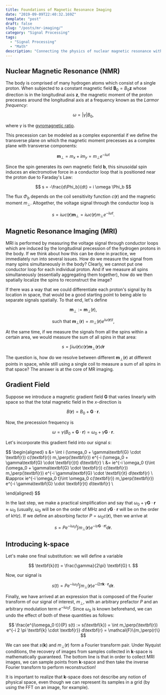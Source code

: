 ```yaml
---
title: Foundations of Magnetic Resonance Imaging
date: "2019-09-09T22:40:32.169Z"
template: "post"
draft: false
slug: "/posts/mr-imaging/"
category: "Signal Processing"
tags:
  - "Signal Processing"
  - "Math"
description: "Connecting the physics of nuclear magnetic resonance with MRI."
---
```


## Nuclear Magnetic Resonance (NMR)
The body is comprised of many hydrogen atoms which consist of a single proton. When subjected to a constant magnetic field $\textbf{B}_0 = B_0 \textbf{z}$ whose direction is in the longitudinal axis $\textbf{z}$, the magnetic moment of the proton precesses around the longitudinal axis at a frequency known as the *Larmor frequency*:

$$
\omega = |\gamma| B_0,
$$

where $\gamma$ is the [gyromagnetic ratio](https://en.wikipedia.org/wiki/Gyromagnetic_ratio).

This precession can be modeled as a complex exponential if we define the transverse plane on which the magnetic moment precesses as a complex plane with transverse components:

$$
\textbf{m}_\perp = m_x + im_y = m_\perp e^{-i \omega t}
$$

Since the spin generates its own magnetic field $\textbf{b}$, this sinusoidal spin induces an electromotive force in a conductor loop that is positioned near the proton due to Faraday's Law:

$$
s = -\frac{d\Phi_b}{dt} = i \omega \Phi_b
$$

The flux $\Phi_b$ depends on the coil sensitivity function $c(\textbf{r})$ and the magnetic moment $m_\perp$. Altogether, the voltage signal through the conductor loop is

$$
s = i \omega c(\textbf{r}) \textbf{m}_\perp = i \omega c(\textbf{r}) m_\perp e^{-i \omega t}.
$$

## Magnetic Resonance Imaging (MRI)
MRI is performed by measuring the voltage signal through conductor loops which are induced by the longitudinal precession of the hydrogen protons in the body. If we think about how this can be done in practice, we immediately run into several issues. How do we measure the signal from many spins simultaneously in the body? Clearly, we cannot put one conductor loop for each individual proton. And if we measure all spins simultaneously (essentially aggregating them together), how do we then spatially localize the spins to reconstruct the image? 

If there was a way that we could differentiate each proton's signal by its location in space, that would be a good starting point to being able to separate signals spatially. To that end, let's define

$$
\textbf{m}_\perp := \textbf{m}_\perp(\textbf{r}),
$$

$$
\text{     such that     } \textbf{m}_\perp(\textbf{r}) = m_\perp(\textbf{r})e^{i\omega(\textbf{r})t},
$$

At the same time, if we measure the signals from all the spins within a certain area, we would measure the sum of all spins in that area:

$$
s = \int i \omega(\textbf{r}) c(\textbf{r}) \textbf{m}_\perp(\textbf{r}) d\textbf{r}
$$

The question is, how do we resolve between different $\textbf{m}_\perp(\textbf{r})$ at different points in space, while still using a single coil to measure a sum of all spins in that space? The answer is at the core of MR imaging.

## Gradient Field
Suppose we introduce a magnetic gradient field $\textbf{G}$ that varies linearly with space so that the total magnetic field in the $x$-direction is

$$
B(\textbf{r}) = B_0 + \textbf{G} \cdot \textbf{r}.
$$

Now, the precession frequency is

$$
\omega = \gamma(B_0 +\textbf{G} \cdot \textbf{r}) = \omega_0 + \gamma\textbf{G} \cdot \textbf{r}.
$$

Let's incorporate this gradient field into our signal $s$:

$$
\begin{aligned}
s &= \int i (\omega_0 + \gamma\textbf{G} \cdot \textbf{r}) c(\textbf{r}) m_\perp(\textbf{r}) e^{-i (\omega_0 + \gamma\textbf{G} \cdot \textbf{r})t} d\textbf{r} \\
  &= ie^{-i \omega_0 t}\int (\omega_0 + \gamma\textbf{G} \cdot \textbf{r}) c(\textbf{r}) m_\perp(\textbf{r}) e^{-i \gamma\textbf{G} \cdot \textbf{r}t} d\textbf{r} \\
  &\approx ie^{-i \omega_0 t}\int \omega_0 c(\textbf{r}) m_\perp(\textbf{r}) e^{-i \gamma\textbf{G} \cdot \textbf{r}t} d\textbf{r} \\

\end{aligned}
$$

In the last step, we make a practical simplification and say that $\omega_0 + \gamma \textbf{G} \cdot \textbf{r} \approx \omega_0$ (usually, $\omega_0$ will be on the order of MHz and $\gamma \textbf{G} \cdot \textbf{r}$ will be on the order of kHz). If we define an absorbing factor $P = \omega_0 c(\textbf{r})$, then we arrive at 

$$
s = Pe^{-i \omega_0 t} \int m_\perp(\textbf{r}) e^{-i \gamma \textbf{G} \cdot \textbf{r} t} d\textbf{r}.
$$

## Introducing $\textbf{k}$-space
Let's make one final substitution: we will define a variable 

$$
\textbf{k}(t) = \frac{\gamma}{2\pi} \textbf{G} t.
$$

Now, our signal is

$$
s(t) = Pe^{-i \omega_0 t} \int m_\perp(\textbf{r}) e^{-i 2 \pi \textbf{k} \cdot \textbf{r}} d\textbf{r}.
$$

Finally, we have arrived at an expression that is composed of the Fourier transform of our signal of interest, $m_\perp$, with an arbitrary prefactor $P$ and an arbitrary modulation term $e^{-i\omega_0 t}$. Since $\omega_0$ is known beforehand, we can undo the effect of both of these quantities as follows:

$$
\frac{e^{i\omega_0 t}}{P} s(t) := s(\textbf{k}) = \int m_\perp(\textbf{r}) e^{-i 2 \pi \textbf{k} \cdot \textbf{r}} d\textbf{r} = \mathcal{F}\{m_\perp(r)\}
$$

We can see that $s(\textbf{k})$ and $m_\perp(\textbf{r})$ form a Fourier transform pair. Under Nyquist conditions, the recovery of images from samples collected in $\textbf{k}$-space is mathematically guaranteed. The bottom line is that in order to collect MRI images, we can sample points from $\textbf{k}$-space and then take the inverse Fourier transform to perform reconstruction!

It is important to realize that $\textbf{k}$-space does not describe any notion of physical space, even though we can represent its samples in a grid (by using the FFT on an image, for example). 
